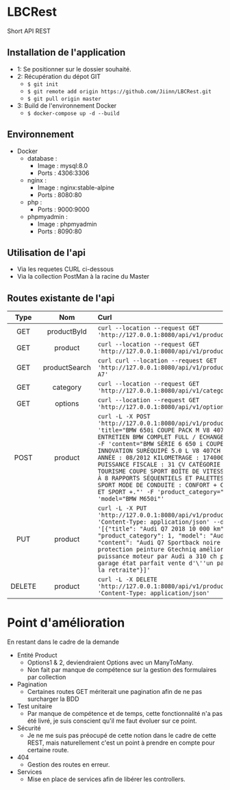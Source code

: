 # LBCRest
Short API REST

## Installation de l'application

- 1: Se positionner sur le dossier souhaité.
- 2: Récupération du dépot GIT
    - `$ git init`
    - `$ git remote add origin https://github.com/Jiinn/LBCRest.git`
    - `$ git pull origin master`
- 3: Build de l'environnement Docker
    - `$ docker-compose up -d --build`


## Environnement
- Docker
    - database : 
        - Image : mysql:8.0
        - Ports : 4306:3306
    - nginx : 
        - Image : nginx:stable-alpine
        - Ports : 8080:80
    - php : 
        - Ports : 9000:9000
    - phpmyadmin : 
        - Image : phpmyadmin
        - Ports : 8090:80

## Utilisation de l'api

- Via les requetes CURL ci-dessous
- Via la collection PostMan à la racine du Master

## Routes existante de l'api

Type | Nom | Curl
:---:|:---:|:----
GET | productById | ```curl --location --request GET 'http://127.0.0.1:8080/api/v1/product/4'```
GET | product | ```curl --location --request GET 'http://127.0.0.1:8080/api/v1/product/'```
GET | productSearch | ```curl curl --location --request GET 'http://127.0.0.1:8080/api/v1/product/search/audi A7'```
GET | category | ```curl --location --request GET 'http://127.0.0.1:8080/api/v1/category/'```
GET | options | ```curl --location --request GET 'http://127.0.0.1:8080/api/v1/options/'```
POST | product | ```curl -L -X POST 'http://127.0.0.1:8080/api/v1/product/' -F 'title="BMW 650i COUPE PACK M V8 407 CH 1ÈRE MAIN ENTRETIEN BMW COMPLET FULL / ECHANGE REPRISE P"' -F 'content="BMW SÉRIE 6 650 i COUPE PACK M INNOVATION SURÉQUIPÉ 5.0 L V8 407CH Bi-TURBO. ANNÉE : 08/2012 KILOMETRAGE : 174000 KMS PUISSANCE FISCALE : 31 CV CATÉGORIE : VÉHICULE DE TOURISME COUPE SPORT BOÎTE DE VITESSE AUTOMATIQUE À 8 RAPPORTS SÉQUENTIELS ET PALETTES AU VOLANT ET SPORT MODE DE CONDUITE : CONFORT + CONFORT SPORT ET SPORT +."' -F 'product_category="1"' -F 'model="BMW M650i"'```
PUT | product | ```curl -L -X PUT 'http://127.0.0.1:8080/api/v1/product/9' -H 'Content-Type: application/json' --data-raw '[{"title": "Audi Q7 2018 10 000 km", "product_category": 1, "model": "Audi Q7", "content": "Audi Q7 Sportback noire Avus 9676 km protection peinture Gtechniq amélioration puissance moteur par Audi a 310 ch permance garage état parfait vente d'\''un particulier a la retraite"}]'```
DELETE | product | ```curl -L -X DELETE 'http://127.0.0.1:8080/api/v1/product/40' -H 'Content-Type: application/json' ```


# Point d'amélioration

En restant dans le cadre de la demande 

- Entité Product
    - Options1 & 2, deviendraient Options avec un ManyToMany.
    - Non fait par manque de compétence sur la gestion des formulaires par collection
- Pagination
    - Certaines routes GET mériterait une pagination afin de ne pas surcharger la BDD
- Test unitaire
    - Par manque de compétence et de temps, cette fonctionnalité n'a pas été livré, je suis conscient qu'il me faut évoluer sur ce point.
- Sécurité
    - Je ne me suis pas préocupé de cette notion dans le cadre de cette REST, mais naturellement c'est un point à prendre en compte pour certaine route.
- 404
    - Gestion des routes en erreur.
- Services
    - Mise en place de services afin de libérer les controllers.    
